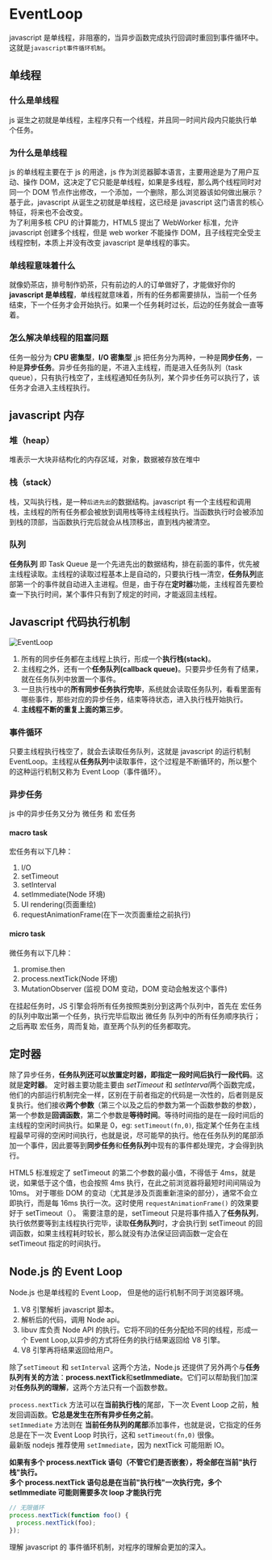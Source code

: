 # EventLoop

javascript 是单线程，非阻塞的，当异步函数完成执行回调时重回到事件循环中。这就是`javascript事件循环机制`。

## 单线程

### 什么是单线程

js 诞生之初就是单线程，主程序只有一个线程，并且同一时间片段内只能执行单个任务。

### 为什么是单线程

js 的单线程主要在于 js 的用途，js 作为浏览器脚本语言，主要用途是为了用户互动、操作 DOM，这决定了它只能是单线程，如果是多线程，那么两个线程同时对同一个 DOM 节点作出修改，一个添加，一个删除，那么浏览器该如何做出展示？ 基于此，javascript 从诞生之初就是单线程，这已经是 javascript 这门语言的核心特征，将来也不会改变。  
为了利用多核 CPU 的计算能力，HTML5 提出了 WebWorker 标准，允许 javascript 创建多个线程，但是 web worker 不能操作 DOM，且子线程完全受主线程控制，本质上并没有改变 javascript 是单线程的事实。

### 单线程意味着什么

就像奶茶店，排号制作奶茶，只有前边的人的订单做好了，才能做好你的
**javascript 是单线程**，单线程就意味着，所有的任务都需要排队，当前一个任务结束，下一个任务才会开始执行。如果一个任务耗时过长，后边的任务就会一直等着。

### 怎么解决单线程的阻塞问题

任务一般分为 **CPU 密集型**，**I/O 密集型** ,js 把任务分为两种，一种是**同步任务**，一种是**异步任务**。异步任务指的是，不进入主线程，而是进入任务队列（task queue），只有执行栈空了，主线程通知任务队列，某个异步任务可以执行了，该任务才会进入主线程执行。

## javascript 内存

### 堆（heap）

堆表示一大块非结构化的内存区域，对象，数据被存放在堆中

### 栈（stack）

栈，又叫执行栈，是一种`后进先出`的数据结构。javascript 有一个主线程和调用栈，主线程的所有任务都会被放到调用栈等待主线程执行。当函数执行时会被添加到栈的顶部，当函数执行完后就会从栈顶移出，直到栈内被清空。

### 队列

**任务队列** 即 Task Queue 是一个先进先出的数据结构，排在前面的事件，优先被主线程读取。主线程的读取过程基本上是自动的，只要执行栈一清空，**任务队列**底部第一个的事件就自动进入主进程。但是，由于存在**定时器**功能，主线程首先要检查一下执行时间，某个事件只有到了规定的时间，才能返回主线程。

## Javascript 代码执行机制

![EventLoop](/js/eventloop/eventloop.jpg)

1. 所有的同步任务都在主线程上执行，形成一个**执行栈(stack)**。
2. 主线程之外，还有一个**任务队列(callback queue)**。只要异步任务有了结果，就在任务队列中放置一个事件。
3. 一旦执行栈中的**所有同步任务执行完毕**，系统就会读取任务队列，看看里面有哪些事件，那些对应的异步任务，结束等待状态，进入执行栈开始执行。
4. **主线程不断的重复上面的第三步**。

### 事件循环

只要主线程执行栈空了，就会去读取任务队列，这就是 javascript 的运行机制 EventLoop。主线程从**任务队列**中读取事件，这个过程是不断循环的，所以整个的这种运行机制又称为 Event Loop（事件循环）。

### 异步任务

js 中的异步任务又分为 微任务 和 宏任务

#### macro task

宏任务有以下几种：

1. I/O
2. setTimeout
3. setInterval
4. setImmediate(Node 环境)
5. UI rendering(页面重绘)
6. requestAnimationFrame(在下一次页面重绘之前执行)

#### micro task

微任务有以下几种：

1. promise.then
2. process.nextTick(Node 环境)
3. MutationObserver (监视 DOM 变动，DOM 变动会触发这个事件)

在挂起任务时，JS 引擎会将所有任务按照类别分到这两个队列中，首先在 宏任务 的队列中取出第一个任务，执行完毕后取出 微任务 队列中的所有任务顺序执行；之后再取 宏任务，周而复始，直至两个队列的任务都取完。

## 定时器

除了异步任务，**任务队列还可以放置定时器，即指定一段时间后执行一段代码**。这就是**定时器**。
定时器主要功能主要由 _setTimeout_ 和 *setInterval*两个函数完成，他们的内部运行机制完全一样，区别在于前者指定的代码是一次性的，后者则是反复执行。他们接收**两个参数**（第三个以及之后的参数为第一个函数参数的参数），第一个参数是**回调函数**，第二个参数是**等待时间**。等待时间指的是在一段时间后的主线程的空闲时间执行。如果是 0，eg: `setTimeout(fn,0)`, 指定某个任务在主线程最早可得的空闲时间执行，也就是说，尽可能早的执行。他在任务队列的尾部添加一个事件，因此要等到**同步任务**和**任务队列**中现有的事件都处理完，才会得到执行。

HTML5 标准规定了 setTimeout 的第二个参数的最小值，不得低于 4ms，就是说，如果低于这个值，也会按照 4ms 执行，在此之前浏览器将最短时间间隔设为 10ms。 对于哪些 DOM 的变动（尤其是涉及页面重新渲染的部分），通常不会立即执行，而是每 16ms 执行一次。这时使用 `requestAnimationFrame()` 的效果要好于 setTimeout（）。 需要注意的是，setTimeout 只是将事件插入了**任务队列**，执行依然要等到主线程执行完毕，读取**任务队列**时，才会执行到 setTimeout 的回调函数，如果主线程耗时较长，那么就没有办法保证回调函数一定会在 setTimeout 指定的时间执行。

## Node.js 的 Event Loop

Node.js 也是单线程的 Event Loop， 但是他的运行机制不同于浏览器环境。

1. V8 引擎解析 javascript 脚本。
2. 解析后的代码，调用 Node api。
3. libuv 库负责 Node API 的执行。它将不同的任务分配给不同的线程，形成一个 Event Loop,以异步的方式将任务的执行结果返回给 V8 引擎。
4. V8 引擎再将结果返回给用户。

除了`setTimeout` 和 `setInterval` 这两个方法，Node.js 还提供了另外两个与**任务队列有关的方法**：**process.nextTick**和**setImmediate**。它们可以帮助我们加深对**任务队列的理解**，这两个方法只有一个函数参数。

`process.nextTick` 方法可以在**当前执行栈**的尾部，下一次 Event Loop 之前，触发回调函数。**它总是发生在所有异步任务之前**。  
`setImmediate` 方法则在 **当前任务队列的尾部**添加事件，也就是说，它指定的任务总是在下一次 Event Loop 时执行，这和 `setTimeout(fn,0)` 很像。  
最新版 nodejs 推荐使用 `setImmediate`，因为 nextTick 可能阻断 IO。

**如果有多个 process.nextTick 语句（不管它们是否嵌套），将全部在当前"执行栈"执行。**  
**多个 process.nextTick 语句总是在当前"执行栈"一次执行完，多个 setImmediate 可能则需要多次 loop 才能执行完**

```js
// 无限循环
process.nextTick(function foo() {
  process.nextTick(foo);
});
```

理解 javascript 的 事件循环机制，对程序的理解会更加的深入。
